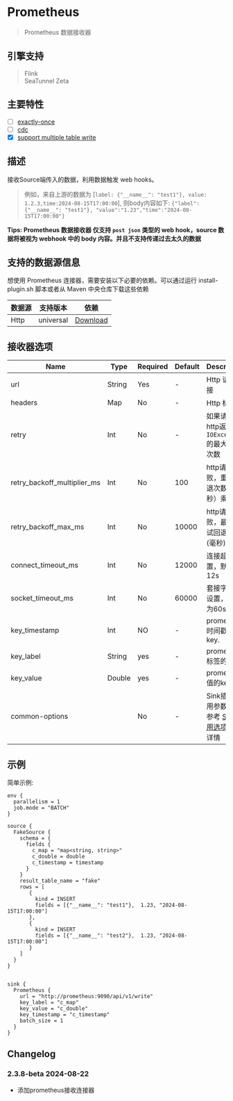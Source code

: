 # Prometheus

> Prometheus 数据接收器

## 引擎支持

> Flink<br/>
> SeaTunnel Zeta<br/>

## 主要特性

- [ ] [exactly-once](../../concept/connector-v2-features.md)
- [ ] [cdc](../../concept/connector-v2-features.md)
- [x] [support multiple table write](../../concept/connector-v2-features.md)

## 描述

接收Source端传入的数据，利用数据触发 web hooks。

> 例如，来自上游的数据为 [`label: {"__name__": "test1"}, value: 1.2.3,time:2024-08-15T17:00:00`], 则body内容如下: `{"label":{"__name__": "test1"}, "value":"1.23","time":"2024-08-15T17:00:00"}`

**Tips: Prometheus 数据接收器 仅支持 `post json` 类型的 web hook，source 数据将被视为 webhook 中的 body 内容。并且不支持传递过去太久的数据**

## 支持的数据源信息

想使用 Prometheus 连接器，需要安装以下必要的依赖。可以通过运行 install-plugin.sh 脚本或者从 Maven 中央仓库下载这些依赖

| 数据源  |   支持版本    |                                                        依赖                                                        |
|------|-----------|------------------------------------------------------------------------------------------------------------------|
| Http | universal | [Download](https://mvnrepository.com/artifact/org.apache.seatunnel/seatunnel-connectors-v2/connector-prometheus) |

## 接收器选项

|            Name             |  Type  | Required | Default |                    Description                     |
|-----------------------------|--------|----------|---------|----------------------------------------------------|
| url                         | String | Yes      | -       | Http 请求链接                                          |
| headers                     | Map    | No       | -       | Http 标头                                            |
| retry                       | Int    | No       | -       | 如果请求http返回`IOException`的最大重试次数                     |
| retry_backoff_multiplier_ms | Int    | No       | 100     | http请求失败，重试回退次数（毫秒）乘数                              |
| retry_backoff_max_ms        | Int    | No       | 10000   | http请求失败，最大重试回退时间(毫秒)                              |
| connect_timeout_ms          | Int    | No       | 12000   | 连接超时设置，默认12s                                       |
| socket_timeout_ms           | Int    | No       | 60000   | 套接字超时设置，默认为60s                                     |
| key_timestamp               | Int    | NO       | -       | prometheus时间戳的key.                                 |
| key_label                   | String | yes      | -       | prometheus标签的key                                   |
| key_value                   | Double | yes      | -       | prometheus值的key                                    |
| common-options              |        | No       | -       | Sink插件常用参数，请参考 [Sink常用选项 ](common-options.md) 了解详情 |

## 示例

简单示例:

```hocon
env {
  parallelism = 1
  job.mode = "BATCH"
}

source {
  FakeSource {
    schema = {
      fields {
        c_map = "map<string, string>"
        c_double = double
        c_timestamp = timestamp
      }
    }
    result_table_name = "fake"
    rows = [
       {
         kind = INSERT
         fields = [{"__name__": "test1"},  1.23, "2024-08-15T17:00:00"]
       },
       {
         kind = INSERT
         fields = [{"__name__": "test2"},  1.23, "2024-08-15T17:00:00"]
       }
    ]
  }
}


sink {
  Prometheus {
    url = "http://prometheus:9090/api/v1/write"
    key_label = "c_map"
    key_value = "c_double"
    key_timestamp = "c_timestamp"
    batch_size = 1
  }
}
```

## Changelog

### 2.3.8-beta 2024-08-22

- 添加prometheus接收连接器

